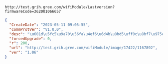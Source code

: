`http://test.grih.gree.com/wifiModule/Lastversion?firmwareCode=362001066657`

```json
{
  "CreateDate": "2023-05-11 09:05:55",
  "commProtVer": "V1.0.0",
  "desc": "\u601d\u5fc5\u9a70\u56fa\u4ef6\u6d4b\u8bd5\uff0c\u8bf7\u975e\u76f8\u5173\u4eba\u5458\u4e0d\u8981\u66f4\u65b0!\u8c22\u8c22\uff01\r\n",
  "forcedUpgrade": 0,
  "r": 200,
  "url": "http://test.grih.gree.com/wifiModule/image/17422/1167892",
  "ver": "1.06"
}
```
